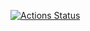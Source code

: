 [![Actions Status](https://github.com/mierzvoj/TDD-5-CI-py/workflows/Python%20application/badge.svg)](https://github.com/mierzvoj/TDD-5-CI-py/actions)
